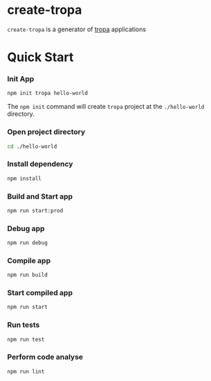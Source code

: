 # create-tropa

`create-tropa` is a generator of [tropa](https://github.com/drummer1992/tropa) applications

# Quick Start

### Init App
```sh
npm init tropa hello-world
```
The `npm init` command will create `tropa` project at the `./hello-world` directory.

### Open project directory

```sh
cd ./hello-world    
```

### Install dependency
```sh
npm install
```

### Build and Start app
```sh
npm run start:prod
```

### Debug app
```sh
npm run debug
```

### Compile app
```sh
npm run build
```

### Start compiled app
```sh
npm run start
```

### Run tests
```sh
npm run test
```

### Perform code analyse
```sh
npm run lint
```
